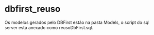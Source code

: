 # dbfirst_reuso
Os modelos gerados pelo DBFirst estão na pasta Models, o script do sql server está anexado como reusoDbFirst.sql.

